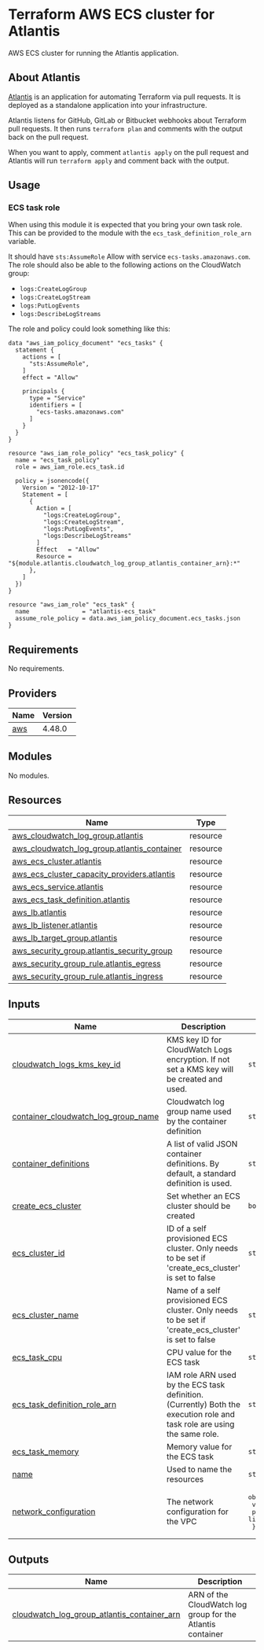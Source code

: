 # Terraform AWS ECS cluster for Atlantis

AWS ECS cluster for running the Atlantis application.

## About Atlantis

[Atlantis](https://www.runatlantis.io/guide/) is an application for automating Terraform via pull requests. It is deployed as a standalone application into your infrastructure.

Atlantis listens for GitHub, GitLab or Bitbucket webhooks about Terraform pull requests. It then runs `terraform plan` and comments with the output back on the pull request.

When you want to apply, comment `atlantis apply` on the pull request and Atlantis will run `terraform apply` and comment back with the output.

## Usage

### ECS task role

When using this module it is expected that you bring your own task role.
This can be provided to the module with the `ecs_task_definition_role_arn` variable.

It should have `sts:AssumeRole` Allow with service `ecs-tasks.amazonaws.com`.
The role should also be able to the following actions on the CloudWatch group:
- `logs:CreateLogGroup`
- `logs:CreateLogStream`
- `logs:PutLogEvents`
- `logs:DescribeLogStreams`

The role and policy could look something like this:

```hcl
data "aws_iam_policy_document" "ecs_tasks" {
  statement {
    actions = [
      "sts:AssumeRole",
    ]
    effect = "Allow"

    principals {
      type = "Service"
      identifiers = [
        "ecs-tasks.amazonaws.com"
      ]
    }
  }
}

resource "aws_iam_role_policy" "ecs_task_policy" {
  name = "ecs_task_policy"
  role = aws_iam_role.ecs_task.id

  policy = jsonencode({
    Version = "2012-10-17"
    Statement = [
      {
        Action = [
          "logs:CreateLogGroup",
          "logs:CreateLogStream",
          "logs:PutLogEvents",
          "logs:DescribeLogStreams"
        ]
        Effect   = "Allow"
        Resource = "${module.atlantis.cloudwatch_log_group_atlantis_container_arn}:*"
      },
    ]
  })
}

resource "aws_iam_role" "ecs_task" {
  name               = "atlantis-ecs_task"
  assume_role_policy = data.aws_iam_policy_document.ecs_tasks.json
}
```


<!-- BEGINNING OF PRE-COMMIT-TERRAFORM DOCS HOOK -->
## Requirements

No requirements.

## Providers

| Name | Version |
|------|---------|
| <a name="provider_aws"></a> [aws](#provider\_aws) | 4.48.0 |

## Modules

No modules.

## Resources

| Name | Type |
|------|------|
| [aws_cloudwatch_log_group.atlantis](https://registry.terraform.io/providers/hashicorp/aws/latest/docs/resources/cloudwatch_log_group) | resource |
| [aws_cloudwatch_log_group.atlantis_container](https://registry.terraform.io/providers/hashicorp/aws/latest/docs/resources/cloudwatch_log_group) | resource |
| [aws_ecs_cluster.atlantis](https://registry.terraform.io/providers/hashicorp/aws/latest/docs/resources/ecs_cluster) | resource |
| [aws_ecs_cluster_capacity_providers.atlantis](https://registry.terraform.io/providers/hashicorp/aws/latest/docs/resources/ecs_cluster_capacity_providers) | resource |
| [aws_ecs_service.atlantis](https://registry.terraform.io/providers/hashicorp/aws/latest/docs/resources/ecs_service) | resource |
| [aws_ecs_task_definition.atlantis](https://registry.terraform.io/providers/hashicorp/aws/latest/docs/resources/ecs_task_definition) | resource |
| [aws_lb.atlantis](https://registry.terraform.io/providers/hashicorp/aws/latest/docs/resources/lb) | resource |
| [aws_lb_listener.atlantis](https://registry.terraform.io/providers/hashicorp/aws/latest/docs/resources/lb_listener) | resource |
| [aws_lb_target_group.atlantis](https://registry.terraform.io/providers/hashicorp/aws/latest/docs/resources/lb_target_group) | resource |
| [aws_security_group.atlantis_security_group](https://registry.terraform.io/providers/hashicorp/aws/latest/docs/resources/security_group) | resource |
| [aws_security_group_rule.atlantis_egress](https://registry.terraform.io/providers/hashicorp/aws/latest/docs/resources/security_group_rule) | resource |
| [aws_security_group_rule.atlantis_ingress](https://registry.terraform.io/providers/hashicorp/aws/latest/docs/resources/security_group_rule) | resource |

## Inputs

| Name | Description | Type | Default | Required |
|------|-------------|------|---------|:--------:|
| <a name="input_cloudwatch_logs_kms_key_id"></a> [cloudwatch\_logs\_kms\_key\_id](#input\_cloudwatch\_logs\_kms\_key\_id) | KMS key ID for CloudWatch Logs encryption. If not set a KMS key will be created and used. | `string` | `null` | no |
| <a name="input_container_cloudwatch_log_group_name"></a> [container\_cloudwatch\_log\_group\_name](#input\_container\_cloudwatch\_log\_group\_name) | Cloudwatch log group name used by the container definition | `string` | `""` | no |
| <a name="input_container_definitions"></a> [container\_definitions](#input\_container\_definitions) | A list of valid JSON container definitions. By default, a standard definition is used. | `string` | `""` | no |
| <a name="input_create_ecs_cluster"></a> [create\_ecs\_cluster](#input\_create\_ecs\_cluster) | Set whether an ECS cluster should be created | `bool` | `true` | no |
| <a name="input_ecs_cluster_id"></a> [ecs\_cluster\_id](#input\_ecs\_cluster\_id) | ID of a self provisioned ECS cluster. Only needs to be set if 'create\_ecs\_cluster' is set to false | `string` | `""` | no |
| <a name="input_ecs_cluster_name"></a> [ecs\_cluster\_name](#input\_ecs\_cluster\_name) | Name of a self provisioned ECS cluster. Only needs to be set if 'create\_ecs\_cluster' is set to false | `string` | `""` | no |
| <a name="input_ecs_task_cpu"></a> [ecs\_task\_cpu](#input\_ecs\_task\_cpu) | CPU value for the ECS task | `string` | n/a | yes |
| <a name="input_ecs_task_definition_role_arn"></a> [ecs\_task\_definition\_role\_arn](#input\_ecs\_task\_definition\_role\_arn) | IAM role ARN used by the ECS task definition. (Currently) Both the execution role and task role are using the same role. | `string` | n/a | yes |
| <a name="input_ecs_task_memory"></a> [ecs\_task\_memory](#input\_ecs\_task\_memory) | Memory value for the ECS task | `string` | n/a | yes |
| <a name="input_name"></a> [name](#input\_name) | Used to name the resources | `string` | n/a | yes |
| <a name="input_network_configuration"></a> [network\_configuration](#input\_network\_configuration) | The network configuration for the VPC | <pre>object({<br>    vpc_id          = string,<br>    private_subnets = list(string),<br>  })</pre> | n/a | yes |

## Outputs

| Name | Description |
|------|-------------|
| <a name="output_cloudwatch_log_group_atlantis_container_arn"></a> [cloudwatch\_log\_group\_atlantis\_container\_arn](#output\_cloudwatch\_log\_group\_atlantis\_container\_arn) | ARN of the CloudWatch log group for the Atlantis container |
<!-- END OF PRE-COMMIT-TERRAFORM DOCS HOOK -->
